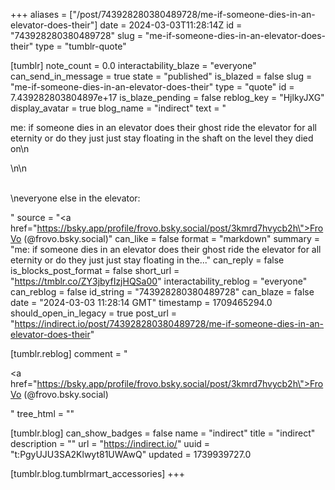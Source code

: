 +++
aliases = ["/post/743928280380489728/me-if-someone-dies-in-an-elevator-does-their"]
date = 2024-03-03T11:28:14Z
id = "743928280380489728"
slug = "me-if-someone-dies-in-an-elevator-does-their"
type = "tumblr-quote"

[tumblr]
note_count = 0.0
interactability_blaze = "everyone"
can_send_in_message = true
state = "published"
is_blazed = false
slug = "me-if-someone-dies-in-an-elevator-does-their"
type = "quote"
id = 7.439282803804897e+17
is_blaze_pending = false
reblog_key = "HjlkyJXG"
display_avatar = true
blog_name = "indirect"
text = "<p>me: if someone dies in an elevator does their ghost ride the elevator for all eternity or do they just just stay floating in the shaft on the level they died on\n<br/></p>\n\n<p><br/>\neveryone else in the elevator:</p>"
source = "<a href=\"https://bsky.app/profile/frovo.bsky.social/post/3kmrd7hvycb2h\">FroVo  (@frovo.bsky.social)</a>"
can_like = false
format = "markdown"
summary = "me: if someone dies in an elevator does their ghost ride the elevator for all eternity or do they just just stay floating in the..."
can_reply = false
is_blocks_post_format = false
short_url = "https://tmblr.co/ZY3jbyfIzjHQSa00"
interactability_reblog = "everyone"
can_reblog = false
id_string = "743928280380489728"
can_blaze = false
date = "2024-03-03 11:28:14 GMT"
timestamp = 1709465294.0
should_open_in_legacy = true
post_url = "https://indirect.io/post/743928280380489728/me-if-someone-dies-in-an-elevator-does-their"

[tumblr.reblog]
comment = "<p><a href=\"https://bsky.app/profile/frovo.bsky.social/post/3kmrd7hvycb2h\">FroVo  (@frovo.bsky.social)</a></p>"
tree_html = ""

[tumblr.blog]
can_show_badges = false
name = "indirect"
title = "indirect"
description = ""
url = "https://indirect.io/"
uuid = "t:PgyUJU3SA2Klwyt81UWAwQ"
updated = 1739939727.0

[tumblr.blog.tumblrmart_accessories]
+++
